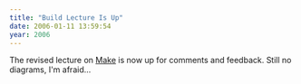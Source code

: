 ```yaml
---
title: "Build Lecture Is Up"
date: 2006-01-11 13:59:54
year: 2006
---
```

The revised lecture on <a href="http://www.third-bit.com/swc2/">Make</a> is now up for comments and feedback.  Still no diagrams, I'm afraid...
